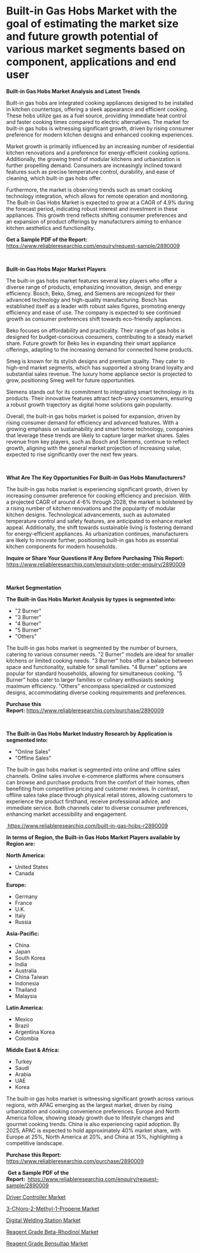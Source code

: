<p><h1>Built-in Gas Hobs Market with the goal of estimating the market size and future growth potential of various market segments based on component, applications and end user</h1></p><p><strong>Built-in Gas Hobs Market Analysis and Latest Trends</strong></p>
<p><p>Built-in gas hobs are integrated cooking appliances designed to be installed in kitchen countertops, offering a sleek appearance and efficient cooking. These hobs utilize gas as a fuel source, providing immediate heat control and faster cooking times compared to electric alternatives. The market for built-in gas hobs is witnessing significant growth, driven by rising consumer preference for modern kitchen designs and enhanced cooking experiences.</p><p>Market growth is primarily influenced by an increasing number of residential kitchen renovations and a preference for energy-efficient cooking options. Additionally, the growing trend of modular kitchens and urbanization is further propelling demand. Consumers are increasingly inclined toward features such as precise temperature control, durability, and ease of cleaning, which built-in gas hobs offer.</p><p>Furthermore, the market is observing trends such as smart cooking technology integration, which allows for remote operation and monitoring. The Built-in Gas Hobs Market is expected to grow at a CAGR of 4.9% during the forecast period, indicating robust interest and investment in these appliances. This growth trend reflects shifting consumer preferences and an expansion of product offerings by manufacturers aiming to enhance kitchen aesthetics and functionality.</p></p>
<p><strong>Get a Sample PDF of the Report:&nbsp;</strong> <a href="https://www.reliableresearchiq.com/enquiry/request-sample/2890009?utm_campaign=1140&utm_medium=2&utm_source=Github&utm_content=ia&utm_term=14032025&utm_id=built-in-gas-hobs">https://www.reliableresearchiq.com/enquiry/request-sample/2890009</a></p>
<p>&nbsp;</p>
<p><strong>Built-in Gas Hobs Major Market Players</strong></p>
<p><p>The built-in gas hobs market features several key players who offer a diverse range of products, emphasizing innovation, design, and energy efficiency. Bosch, Beko, Smeg, and Siemens are recognized for their advanced technology and high-quality manufacturing. Bosch has established itself as a leader with robust sales figures, promoting energy efficiency and ease of use. The company is expected to see continued growth as consumer preferences shift towards eco-friendly appliances.</p><p>Beko focuses on affordability and practicality. Their range of gas hobs is designed for budget-conscious consumers, contributing to a steady market share. Future growth for Beko lies in expanding their smart appliance offerings, adapting to the increasing demand for connected home products.</p><p>Smeg is known for its stylish designs and premium quality. They cater to high-end market segments, which has supported a strong brand loyalty and substantial sales revenue. The luxury home appliance sector is projected to grow, positioning Smeg well for future opportunities.</p><p>Siemens stands out for its commitment to integrating smart technology in its products. Their innovative features attract tech-savvy consumers, ensuring a robust growth trajectory as digital home solutions gain popularity.</p><p>Overall, the built-in gas hobs market is poised for expansion, driven by rising consumer demand for efficiency and advanced features. With a growing emphasis on sustainability and smart home technology, companies that leverage these trends are likely to capture larger market shares. Sales revenue from key players, such as Bosch and Siemens, continue to reflect growth, aligning with the general market projection of increasing value, expected to rise significantly over the next few years.</p></p>
<p>&nbsp;</p>
<p><strong>What Are The Key Opportunities For Built-in Gas Hobs Manufacturers?</strong></p>
<p><p>The built-in gas hobs market is experiencing significant growth, driven by increasing consumer preference for cooking efficiency and precision. With a projected CAGR of around 4-6% through 2028, the market is bolstered by a rising number of kitchen renovations and the popularity of modular kitchen designs. Technological advancements, such as automated temperature control and safety features, are anticipated to enhance market appeal. Additionally, the shift towards sustainable living is fostering demand for energy-efficient appliances. As urbanization continues, manufacturers are likely to innovate further, positioning built-in gas hobs as essential kitchen components for modern households.</p></p>
<p><strong>Inquire or Share Your Questions If Any Before Purchasing This Report:</strong> <a href="https://www.reliableresearchiq.com/enquiry/pre-order-enquiry/2890009?utm_campaign=1140&utm_medium=2&utm_source=Github&utm_content=ia&utm_term=14032025&utm_id=built-in-gas-hobs">https://www.reliableresearchiq.com/enquiry/pre-order-enquiry/2890009</a></p>
<p>&nbsp;</p>
<p><strong>Market Segmentation</strong></p>
<p><strong>The Built-in Gas Hobs Market Analysis by types is segmented into:</strong></p>
<p><ul><li>"2 Burner"</li><li>"3 Burner"</li><li>"4 Burner"</li><li>"5 Burner"</li><li>"Others"</li></ul></p>
<p><p>The built-in gas hobs market is segmented by the number of burners, catering to various consumer needs. "2 Burner" models are ideal for smaller kitchens or limited cooking needs. "3 Burner" hobs offer a balance between space and functionality, suitable for small families. "4 Burner" options are popular for standard households, allowing for simultaneous cooking. "5 Burner" hobs cater to larger families or culinary enthusiasts seeking maximum efficiency. "Others" encompass specialized or customized designs, accommodating diverse cooking requirements and preferences.</p></p>
<p><strong>Purchase this Report:&nbsp;</strong><a href="https://www.reliableresearchiq.com/purchase/2890009?utm_campaign=1140&utm_medium=2&utm_source=Github&utm_content=ia&utm_term=14032025&utm_id=built-in-gas-hobs">https://www.reliableresearchiq.com/purchase/2890009</a></p>
<p>&nbsp;</p>
<p><strong>The Built-in Gas Hobs Market Industry Research by Application is segmented into:</strong></p>
<p><ul><li>"Online Sales"</li><li>"Offline Sales"</li></ul></p>
<p><p>The built-in gas hobs market is segmented into online and offline sales channels. Online sales involve e-commerce platforms where consumers can browse and purchase products from the comfort of their homes, often benefiting from competitive pricing and customer reviews. In contrast, offline sales take place through physical retail stores, allowing customers to experience the product firsthand, receive professional advice, and immediate service. Both channels cater to diverse consumer preferences, enhancing market accessibility and engagement.</p></p>
<p><a href="https://www.reliableresearchiq.com/built-in-gas-hobs-r2890009?utm_campaign=1140&utm_medium=2&utm_source=Github&utm_content=ia&utm_term=14032025&utm_id=built-in-gas-hobs">&nbsp;https://www.reliableresearchiq.com/built-in-gas-hobs-r2890009</a></p>
<p><strong>In terms of Region, the Built-in Gas Hobs Market Players available by Region are:</strong></p>
<p>
    <p> <strong> North America: </strong>
        <ul>
            <li>United States</li>
            <li>Canada</li>
        </ul>
        </p> 
    <p> <strong> Europe: </strong>
        <ul>
            <li>Germany</li>
            <li>France</li>
            <li>U.K.</li>
            <li>Italy</li>
            <li>Russia</li>
        </ul>
        </p> 
    <p> <strong> Asia-Pacific: </strong>
        <ul>
            <li>China</li>
            <li>Japan</li>
            <li>South Korea</li>
            <li>India</li>
            <li>Australia</li>
            <li>China Taiwan</li>
            <li>Indonesia</li>
            <li>Thailand</li>
            <li>Malaysia</li>
        </ul>
        </p> 
    <p> <strong> Latin America: </strong>
        <ul>
            <li>Mexico</li>
            <li>Brazil</li>
            <li>Argentina Korea</li>
            <li>Colombia</li>
        </ul>
        </p> 
    <p> <strong> Middle East & Africa: </strong>
        <ul>
            <li>Turkey</li>
            <li>Saudi</li>
            <li>Arabia</li>
            <li>UAE</li>
            <li>Korea</li>
        </ul>
    </p>
    </p>
<p><p>The built-in gas hobs market is witnessing significant growth across various regions, with APAC emerging as the largest market, driven by rising urbanization and cooking convenience preferences. Europe and North America follow, showing steady growth due to lifestyle changes and gourmet cooking trends. China is also experiencing rapid adoption. By 2025, APAC is expected to hold approximately 40% market share, with Europe at 25%, North America at 20%, and China at 15%, highlighting a competitive landscape.</p></p>
<p><strong>Purchase this Report: </strong><a href="https://www.reliableresearchiq.com/purchase/2890009?utm_campaign=1140&utm_medium=2&utm_source=Github&utm_content=ia&utm_term=14032025&utm_id=built-in-gas-hobs">https://www.reliableresearchiq.com/purchase/2890009</a></p>
<p>&nbsp;<strong>Get a Sample PDF of the Report:&nbsp;&nbsp;</strong><a href="https://www.reliableresearchiq.com/enquiry/request-sample/2890009?utm_campaign=1140&utm_medium=2&utm_source=Github&utm_content=ia&utm_term=14032025&utm_id=built-in-gas-hobs">https://www.reliableresearchiq.com/enquiry/request-sample/2890009</a></p>
<p><strong></strong></p>
<p><p><a href="https://github.com/dusektwinec3/Market-Research-Report-List-1/blob/main/driver-controller-market.md?utm_campaign=1140&utm_medium=2&utm_source=Github&utm_content=ia&utm_term=14032025&utm_id=built-in-gas-hobs">Driver Controller Market</a></p><p><a href="https://github.com/sukeldrage0g/Market-Research-Report-List-1/blob/main/3-chloro-2-methyl-1-propene-market.md?utm_campaign=1140&utm_medium=2&utm_source=Github&utm_content=ia&utm_term=14032025&utm_id=built-in-gas-hobs">3-Chloro-2-Methyl-1-Propene Market</a></p><p><a href="https://github.com/elceryaneik/Market-Research-Report-List-1/blob/main/digital-welding-station-market.md?utm_campaign=1140&utm_medium=2&utm_source=Github&utm_content=ia&utm_term=14032025&utm_id=built-in-gas-hobs">Digital Welding Station Market</a></p><p><a href="https://github.com/luhleickov/Market-Research-Report-List-1/blob/main/reagent-grade-beta-rhodinol-market.md?utm_campaign=1140&utm_medium=2&utm_source=Github&utm_content=ia&utm_term=14032025&utm_id=built-in-gas-hobs">Reagent Grade Beta-Rhodinol Market</a></p><p><a href="https://github.com/jullselai/Market-Research-Report-List-1/blob/main/reagent-grade-bensultap-market.md?utm_campaign=1140&utm_medium=2&utm_source=Github&utm_content=ia&utm_term=14032025&utm_id=built-in-gas-hobs">Reagent Grade Bensultap Market</a></p></p>